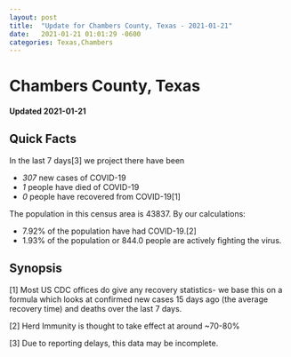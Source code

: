 ```yaml
---
layout: post
title:  "Update for Chambers County, Texas - 2021-01-21"
date:   2021-01-21 01:01:29 -0600
categories: Texas,Chambers
---
```


# Chambers County, Texas
#### Updated 2021-01-21

## Quick Facts

In the last 7 days[3] we project there have been
- *307* new cases of COVID-19
- *1* people have died of COVID-19
- *0* people have recovered from COVID-19[1]

The population in this census area is 43837. By our calculations:
- 7.92% of the population have had COVID-19.[2]
- 1.93% of the population or 844.0 people are actively fighting the virus.

## Synopsis




[1] Most US CDC offices do give any recovery statistics- we base this on a formula which looks at confirmed new cases
15 days ago (the average recovery time) and deaths over the last 7 days.

[2] Herd Immunity is thought to take effect at around ~70-80%

[3] Due to reporting delays, this data may be incomplete.
 
    